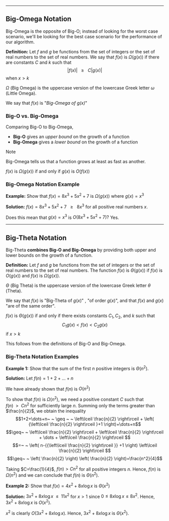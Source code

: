 - - -
## Big-Omega Notation

Big-Omega is the opposite of Big-O; instead of looking for the worst case scenario, we'll be looking for the best case scenario for the performance of our algorithm.

**Definition:** Let $f$ and $g$ be functions from the set of integers or the set of real numbers to the set of real numbers. We say that $f(x)$ is $\Omega(g(x))$ if there are constants $C$ and $k$ such that $$|f(x)|~ ~ ~ \geq ~ ~ ~ C|g(x)|$$ when $x>k$

$\Omega$ (Big Omega) is the uppercase version of the lowercase Greek letter $\omega$ (Little Omega).

We say that $f(x)$ is "_Big-Omega of $g(x)$_"

### Big-O vs. Big-Omega

Comparing Big-O to Big-Omega,
- **Big-O** gives an _upper bound_ on the growth of a function
- **Big-Omega** gives a _lower bound_ on the growth of a function

> [!note]
> Big-Omega tells us that a function grows at least as fast as another.
> 
> $f(x)$ is $\Omega(g(x))$ if and only if $g(x)$ is $O(f(x))$

### Big-Omega Notation Example

**Example:** Show that $f(x)=8x^3+5x^2+7$ is $\Omega(g(x))$ where $g(x)=x^3$

**Solution:** $f(x) = 8x^3+5x^2+7~ ~ ~ \geq ~ ~ ~ 8x^3$ for all positive real numbers $x$.

Does this mean that $g(x)=x^3$ is $O(8x^3+5x^2+7)?$ Yes.

- - -
## Big-Theta Notation
Big-Theta **combines Big-O and Big-Omega** by providing both upper and lower bounds on the growth of a function.

**Definition:** Let $f$ and $g$ be functions from the set of integers or the set of real numbers to the set of real numbers. The function $f(x)$ is $\Theta(g(x))$ if $f(x)$ is $O(g(x))$ and $f(x)$ is $\Omega(g(x))$.

$\Theta$ (Big Theta) is the uppercase version of the lowercase Greek letter $\theta$ (Theta).

We say that $f(x)$ is "Big-Theta of $g(x)$" , "of order $g(x)$", and that $f(x)$ and $g(x)$ "are of the same order".

$f(x)$ is $\Theta(g(x))$ if and only if there exists constants $C_{1},C_{2},$ and $k$ such that $$C_{1}g(x)<f(x)<C_{2}g(x)$$ if $x>k$

This follows from the definitions of Big-O and Big-Omega.

### Big-Theta Notation Examples
**Example 1:** Show that the sum of the first $n$ positive integers is $\Theta(n^2)$.

**Solution:** 
Let $f(n)=1+2+\dots+n$ 

We have already shown that $f(n)$ is $O(n^2)$

To show that $f(n)$ is $\Omega(n^2)$, we need a positive constant $C$ such that $f(n)~ ~>~ ~Cn^2$ for sufficiently large $n$. Summing only the terms greater than $\frac{n}{2}$, we obtain the inequality 
$$1+2+\dots+n~ ~ \geq ~ ~ \left\lceil  \frac{n}{2}  \right\rceil + \left( {\left\lceil  \frac{n}{2}  \right\rceil }+1 \right)+\dots+n$$
$$\geq~ ~ \left\lceil  \frac{n}{2}  \right\rceil  + \left\lceil  \frac{n}{2}  \right\rceil + \dots + \left\lceil  \frac{n}{2}  \right\rceil $$
$$=~ ~ \left( n-{{\left\lceil  \frac{n}{2}  \right\rceil }} +1 \right) \left\lceil  \frac{n}{2}  \right\rceil $$
$$\geq~ ~ \left( \frac{n}{2} \right) \left( \frac{n}{2} \right)=\frac{n^2}{4}$$

Taking $C=\frac{1}{4}$, $f(n) > Cn^2$ for all positive integers $n$. Hence, $f(n)$ is $\Omega(n^2)$ and we can conclude that $f(n)$ is $\Theta(n^2)$.

**Example 2:** Show that $f(x)=4x^2+8x\log x$ is $\Theta(x^2)$

**Solution:**
$3x^2+8x\log x~ ~\leq~ ~11x^2$ for $x>1$ since $0\leq 8x \log x \leq 8x^2$. 
Hence, $3x^2+8x\log x$ is $O(x^2)$.

$x^2$ is clearly $O(3x^2+8x \log x)$. 
Hence, $3x^2+8x \log x$ is $\Theta(x^2)$.




